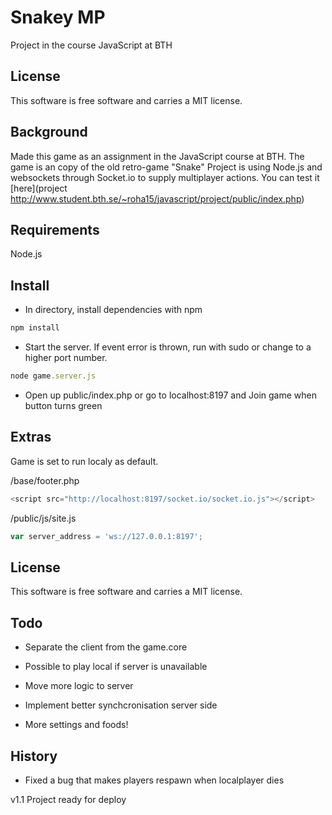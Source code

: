 Snakey MP
=========

Project in the course JavaScript at BTH



License
------------------

This software is free software and carries a MIT license.



Background
----------------------------------
Made this game as an assignment in the JavaScript course at BTH. The game is an copy of the old retro-game "Snake" Project is using Node.js and websockets through Socket.io to supply multiplayer actions. You can test it  
[here](project http://www.student.bth.se/~roha15/javascript/project/public/index.php)

Requirements
----------------------------------
Node.js


Install
----------------------------------
- In directory, install dependencies with npm
```js
npm install
```

- Start the server. If event error is thrown, run with sudo or change to a higher port number.
```js
node game.server.js
```

- Open up public/index.php or go to localhost:8197 and Join game when button turns green


Extras
----------------------------------
Game is set to run localy as default.

/base/footer.php
```js
<script src="http://localhost:8197/socket.io/socket.io.js"></script>
```

/public/js/site.js
```js
var server_address = 'ws://127.0.0.1:8197';
```


License
----------------------------------

This software is free software and carries a MIT license.



Todo
----------------------------------

* Separate the client from the game.core

* Possible to play local if server is unavailable

* Move more logic to server

* Implement better synchcronisation server side

* More settings and foods!




History
----------------------------------
 - Fixed a bug that makes players respawn when localplayer dies

v1.1 Project ready for deploy

